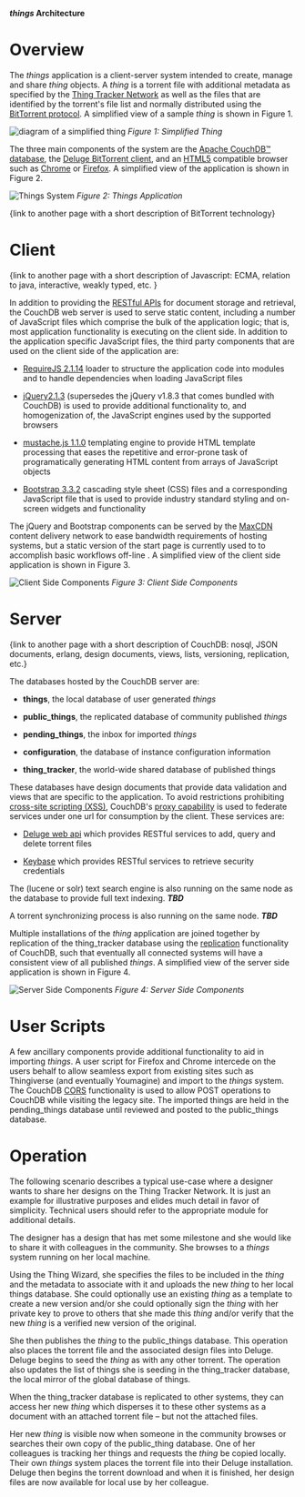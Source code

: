 ***things* Architecture**

Overview
========

The *things* application is a client-server system intended to create, manage and share *thing* objects. A *thing* is a torrent file with additional metadata as specified by the [Thing Tracker Network](http://thingtracker.net/) as well as the files that are identified by the torrent's file list and normally distributed using the [BitTorrent protocol](http://bittorrent.org/). A simplified view of a sample *thing* is shown in Figure 1.

![diagram of a simplified thing](../img/thing.svg)
*Figure 1: Simplified Thing*

The three main components of the system are the [Apache CouchDB™ database](https://couchdb.apache.org/), the [Deluge BitTorrent client](http://deluge-torrent.org/), and an [HTML5](https://en.wikipedia.org/wiki/HTML5) compatible browser such as [Chrome](https://www.google.com/chrome/) or [Firefox](https://www.mozilla.org/en-US/firefox/new/). A simplified view of the application is shown in Figure 2.

![Things System](../img/thing%20system.svg)
*Figure 2: Things Application*

{link to another page with a short description of BitTorrent technology}

Client
======

{link to another page with a short description of Javascript: ECMA, relation to java, interactive, weakly typed, etc. }

In addition to providing the [RESTful APIs](https://en.wikipedia.org/wiki/Representational_state_transfer) for document storage and retrieval, the CouchDB web server is used to serve static content, including a number of JavaScript files which comprise the bulk of the application logic; that is, most application functionality is executing on the client side. In addition to the application specific JavaScript files, the third party components that are used on the client side of the application are:

-   [RequireJS 2.1.14](http://www.requirejs.org/) loader to structure the application code into modules and to handle dependencies when loading JavaScript files

-   [jQuery](https://jquery.com/)[](https://jquery.com/)[2.1.3](https://jquery.com/) (supersedes the jQuery v1.8.3 that comes bundled with CouchDB) is used to provide additional functionality to, and homogenization of, the JavaScript engines used by the supported browsers

-   [mustache.js 1.1.0](http://github.com/janl/mustache.js) templating engine to provide HTML template processing that eases the repetitive and error-prone task of programatically generating HTML content from arrays of JavaScript objects

-   [Bootstrap 3.3.2](http://getbootstrap.com/) cascading style sheet (CSS) files and a corresponding JavaScript file that is used to provide industry standard styling and on-screen widgets and functionality

The jQuery and Bootstrap components can be served by the [MaxCDN](https://www.maxcdn.com/) content delivery network to ease bandwidth requirements of hosting systems, but a static version of the start page is currently used to to accomplish basic workflows off-line . A simplified view of the client side application is shown in Figure 3.

![Client Side Components](../img/client%20side.svg)
*Figure 3: Client Side Components*

Server
======

{link to another page with a short description of CouchDB: nosql, JSON documents, erlang, design documents, views, lists, versioning, replication, etc.}

The databases hosted by the CouchDB server are:

-   **things**, the local database of user generated *things*

-   **public\_things**, the replicated database of community published *things*

-   **pending\_things**, the inbox for imported *things*

-   **configuration**, the database of instance configuration information

-   **thing\_tracker**, the world-wide shared database of published things

These databases have design documents that provide data validation and views that are specific to the application. To avoid restrictions prohibiting [cross-site scripting (XSS)](https://en.wikipedia.org/wiki/Cross-site_scripting), CouchDB's [proxy capability](http://docs.couchdb.org/en/1.6.1/config/proxying.html) is used to federate services under one url for consumption by the client. These services are:

-   [Deluge web api](http://deluge-torrent.org/docs/master/modules/ui/web/json_api.html) which provides RESTful services to add, query and delete torrent files

-   [K](https://keybase.io/)[eybase](https://keybase.io/) which provides RESTful services to retrieve security credentials

The (lucene or solr) text search engine is also running on the same node as the database to provide full text indexing. ***TBD***

A torrent synchronizing process is also running on the same node. ***TBD***

Multiple installations of the *thing* application are joined together by replication of the thing\_tracker database using the [replication](http://docs.couchdb.org/en/1.6.1/replication/index.html) functionality of CouchDB, such that eventually all connected systems will have a consistent view of all published *things*. A simplified view of the server side application is shown in Figure 4.

![Server Side Components](../img/server%20side.svg)
*Figure 4: Server Side Components*

User Scripts
============

A few ancillary components provide additional functionality to aid in importing *things*. A user script for Firefox and Chrome intercede on the users behalf to allow seamless export from existing sites such as Thingiverse (and eventually Youmagine) and import to the *things* system. The CouchDB [CORS](http://docs.couchdb.org/en/1.6.1/config/http.html?highlight=cors#cross-origin-resource-sharing) functionality is used to allow POST operations to CouchDB while visiting the legacy site. The imported things are held in the pending\_things database until reviewed and posted to the public\_things database.

Operation
=========

The following scenario describes a typical use-case where a designer wants to share her designs on the Thing Tracker Network. It is just an example for illustrative purposes and elides much detail in favor of simplicity. Technical users should refer to the appropriate module for additional details.

The designer has a design that has met some milestone and she would like to share it with colleagues in the community. She browses to a *things* system running on her local machine.

Using the Thing Wizard, she specifies the files to be included in the *thing* and the metadata to associate with it and uploads the new *thing* to her local things database. She could optionally use an existing *thing* as a template to create a new version and/or she could optionally sign the *thing* with her private key to prove to others that she made this *thing* and/or verify that the new *thing* is a verified new version of the original.

She then publishes the *thing* to the public\_things database. This operation also places the torrent file and the associated design files into Deluge. Deluge begins to seed the *thing* as with any other torrent. The operation also updates the list of things she is seeding in the thing\_tracker database, the local mirror of the global database of things.

When the thing\_tracker database is replicated to other systems, they can access her new *thing* which disperses it to these other systems as a document with an attached torrent file – but not the attached files.

Her new *thing* is visible now when someone in the community browses or searches their own copy of the public\_thing database. One of her colleagues is tracking her things and requests the *thing* be copied locally. Their own *things* system places the torrent file into their Deluge installation. Deluge then begins the torrent download and when it is finished, her design files are now available for local use by her colleague.


